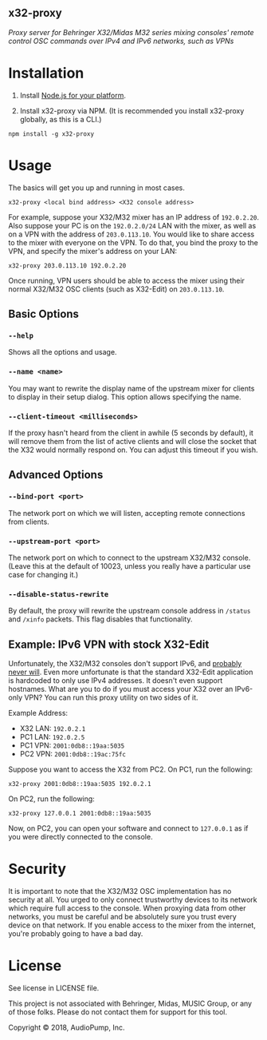 x32-proxy
--------

*Proxy server for Behringer X32/Midas M32 series mixing consoles' remote control OSC commands over IPv4 and IPv6 networks, such as VPNs*

# Installation

1. Install [Node.js for your platform](https://nodejs.org/en/download/).

2. Install x32-proxy via NPM.  (It is recommended you install x32-proxy globally, as this is a CLI.)

```
npm install -g x32-proxy
```

# Usage

The basics will get you up and running in most cases.

```
x32-proxy <local bind address> <X32 console address>
```

For example, suppose your X32/M32 mixer has an IP address of `192.0.2.20`.  Also suppose your PC is on the `192.0.2.0/24` LAN with the mixer, as well as on a VPN with the address of `203.0.113.10`.  You would like to share access to the mixer with everyone on the VPN.  To do that, you bind the proxy to the VPN, and specify the mixer's address on your LAN:

```
x32-proxy 203.0.113.10 192.0.2.20
```

Once running, VPN users should be able to access the mixer using their normal X32/M32 OSC clients (such as X32-Edit) on `203.0.113.10`.

## Basic Options

### `--help`
Shows all the options and usage.

### `--name <name>`
You may want to rewrite the display name of the upstream mixer for clients to display in their setup dialog.  This option allows specifying the name.

### `--client-timeout <milliseconds>`
If the proxy hasn't heard from the client in awhile (5 seconds by default), it will remove them from the list of active clients and will close the socket that the X32 would normally respond on.  You can adjust this timeout if you wish.

## Advanced Options

### `--bind-port <port>`
The network port on which we will listen, accepting remote connections from clients.

### `--upstream-port <port>`
The network port on which to connect to the upstream X32/M32 console.  (Leave this at the default of 10023, unless you really have a particular use case for changing it.)

### `--disable-status-rewrite`
By default, the proxy will rewrite the upstream console address in `/status` and `/xinfo` packets.  This flag disables that functionality.

## Example: IPv6 VPN with stock X32-Edit
Unfortunately, the X32/M32 consoles don't support IPv6, and [probably never will](https://forum.musictribe.com/showthread.php?17399-IPv6-Support-for-OSC-Control).  Even more unfortunate is that the standard X32-Edit application is hardcoded to only use IPv4 addresses.  It doesn't even support hostnames.  What are you to do if you must access your X32 over an IPv6-only VPN?  You can run this proxy utility on two sides of it.

Example Address:
 - X32 LAN: `192.0.2.1`
 - PC1 LAN: `192.0.2.5`
 - PC1 VPN: `2001:0db8::19aa:5035`
 - PC2 VPN: `2001:0db8::19ac:75fc`
 
Suppose you want to access the X32 from PC2.  On PC1, run the following:

```
x32-proxy 2001:0db8::19aa:5035 192.0.2.1
```

On PC2, run the following:

```
x32-proxy 127.0.0.1 2001:0db8::19aa:5035
```

Now, on PC2, you can open your software and connect to `127.0.0.1` as if you were directly connected to the console.


# Security
It is important to note that the X32/M32 OSC implementation has no security at all.  You urged to only connect trustworthy devices to its network which require full access to the console.  When proxying data from other networks, you must be careful and be absolutely sure you trust every device on that network.  If you enable access to the mixer from the internet, you're probably going to have a bad day.

# License
See license in LICENSE file.

This project is not associated with Behringer, Midas, MUSIC Group, or any of those folks.  Please do not contact them for support for this tool.

Copyright © 2018, AudioPump, Inc.